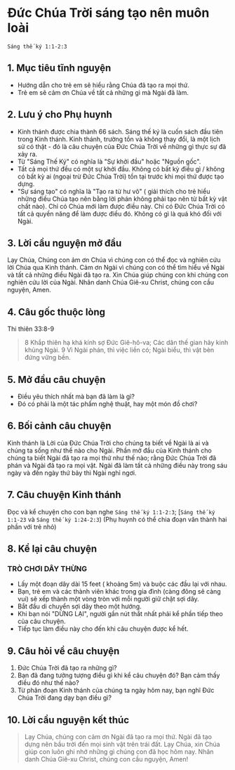 # Đức Chúa Trời sáng tạo nên muôn loài

```
Sáng thế ký 1:1-2:3
```

## 1. Mục tiêu tĩnh nguyện
- Hướng dẫn cho trẻ em sẽ hiểu rằng Chúa đã tạo ra mọi thứ.
- Trẻ em sẽ cảm ơn Chúa về tất cả những gì mà Ngài đã làm.

## 2. Lưu ý cho Phụ huynh
- Kinh thánh được chia thành 66 sách. Sáng thế ký là cuốn sách đầu tiên trong Kinh thánh. Kinh thánh, trường tồn và không thay đổi, là một lịch sử có thật - đó là câu chuyện của Đức Chúa Trời về những gì thực sự đã xảy ra.
- Từ "Sáng Thế Ký" có nghĩa là "Sự khởi đầu" hoặc "Nguồn gốc".
- Tất cả mọi thứ đều có một sự khởi đầu. Không có bất kỳ điều gì / không có bất kỳ ai (ngoại trừ Đức Chúa Trời) tồn tại trước khi mọi thứ được tạo dựng.
- "Sự sáng tạo" có nghĩa là "Tạo ra từ hư vô" ( giải thích cho trẻ hiểu những điều Chúa tạo nên bằng lời phán không phải tạo nên từ bất kỳ vật chất nào). Chỉ có Chúa mới làm được điều này. Chỉ có Đức Chúa Trời có tất cả quyền năng để làm được điều đó. Không có gì là quá khó đối với Ngài.

## 3. Lời cầu nguyện mở đầu
Lạy Chúa, Chúng con ảm ơn Chúa vì chúng con có thể đọc và nghiên cứu lời Chúa qua Kinh thánh. Cảm ơn Ngài vì chúng con có thể tìm hiểu về Ngài và tất cả những điều Ngài  đã tạo ra. Xin Chúa giúp chúng con khi chúng con nghiên cứu lời của Ngài. Nhân danh Chúa Giê-xu Christ, chúng con cầu nguyện, Amen.

## 4. Câu gốc thuộc lòng
Thi thiên 33:8-9
> 8 Khắp thiên hạ khá kính sợ Đức Giê-hô-va; Các dân thế gian hãy kinh khủng Ngài.
> 9 Vì Ngài phán, thì việc liền có; Ngài biểu, thì vật bèn đứng vững bền.

## 5. Mở đầu câu chuyện

- Điều yêu thích nhất mà bạn đã làm là gì?
- Đó có phải là một tác phẩm nghệ thuật, hay một món đồ chơi?

## 6. Bối cảnh câu chuyện
Kinh thánh là Lời của Đức Chúa Trời cho chúng ta biết về Ngài là ai và chúng ta sống như thế nào cho Ngài. Phần mở đầu của Kinh thánh cho chúng ta biết Ngài đã tạo ra mọi thứ như thế nào; rằng Đức Chúa Trời đã phán và Ngài đã tạo ra mọi vật. Ngài đã làm tất cả những điều này trong sáu ngày và đến ngày thứ bảy thì Ngài nghỉ ngơi.

## 7. Câu chuyện Kinh thánh
Đọc và kể chuyện cho con bạn nghe `Sáng thế ký 1:1-2:3`; [`Sáng thế ký 1:1-23` và `Sáng thế ký 1:24-2:3`) (Phụ huynh có thể chia đoạn văn thành hai phần với trẻ nhỏ)

## 8. Kể lại câu chuyện

### TRÒ CHƠI DÂY THỪNG

- Lấy một đoạn dây dài 15 feet ( khoảng 5m) và buộc các đầu lại với nhau.
- Bạn, trẻ em và các thành viên khác trong gia đình (càng đông sẽ càng vui) sẽ xếp thành một vòng tròn với mỗi người giữ chặt sợi dây.
- Bắt đầu di chuyển sợi dây theo một hướng.
- Khi bạn nói "DỪNG LẠI", người gần nút thắt nhất phải kể phần tiếp theo của câu chuyện.
- Tiếp tục làm điều này cho đến khi câu chuyện được kể hết.

## 9. Câu hỏi về câu chuyện
1. Đức Chúa Trời đã tạo ra những gì?
2. Bạn đã đang tưởng tượng điều gì khi kể câu chuyện đó? Bạn cảm thấy điều đó như thế nào?
3. Từ phân đoạn Kinh thánh của chúng ta ngày hôm nay, bạn nghĩ Đức Chúa Trời đang dạy bạn điều gì?

## 10. Lời cầu nguyện kết thúc
> Lạy Chúa, chúng con cảm ơn Ngài đã tạo ra mọi thứ. Ngài đã tạo dựng nên bầu trời đến mọi sinh vật trên trái đất. Lạy Chúa, xin Chúa giúp con luôn ghi nhớ những gì chúng con đã học hôm nay. Nhân danh Chúa Giê-xu Christ, chúng con cầu nguyện, Amen!
